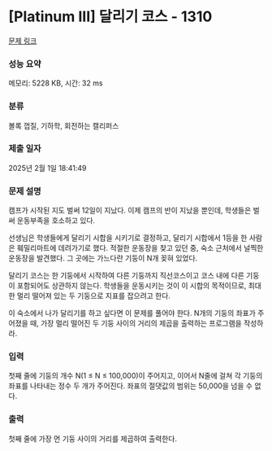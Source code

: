 # [Platinum III] 달리기 코스 - 1310 

[문제 링크](https://www.acmicpc.net/problem/1310) 

### 성능 요약

메모리: 5228 KB, 시간: 32 ms

### 분류

볼록 껍질, 기하학, 회전하는 캘리퍼스

### 제출 일자

2025년 2월 1일 18:41:49

### 문제 설명

<p>캠프가 시작된 지도 벌써 12일이 지났다. 이제 캠프의 반이 지났을 뿐인데, 학생들은 벌써 운동부족을 호소하고 있다.</p>

<p>선생님은 학생들에게 달리기 시합을 시키기로 결정하고, 달리기 시합에서 1등을 한 사람은 훼밀리마트에 데려가기로 했다. 적절한 운동장을 찾고 있던 중, 숙소 근처에서 널찍한 운동장을 발견했다. 그 곳에는 가느다란 기둥이 N개 꽂혀 있었다.</p>

<p>달리기 코스는 한 기둥에서 시작하여 다른 기둥까지 직선코스이고 코스 내에 다른 기둥이 포함되어도 상관하지 않는다. 학생들을 운동시키는 것이 이 시합의 목적이므로, 최대한 멀리 떨어져 있는 두 기둥으로 지표를 잡으려고 한다.</p>

<p>이 숙소에서 나가 달리기를 하고 싶다면 이 문제를 풀어야 한다. N개의 기둥의 좌표가 주어졌을 때, 가장 멀리 떨어진 두 기둥 사이의 거리의 제곱을 출력하는 프로그램을 작성하라.</p>

### 입력 

 <p>첫째 줄에 기둥의 개수 N(1 ≤ N ≤ 100,000)이 주어지고, 이어서 N줄에 걸쳐 각 기둥의 좌표를 나타내는 정수 두 개가 주어진다. 좌표의 절댓값의 범위는 50,000을 넘을 수 없다.</p>

### 출력 

 <p>첫째 줄에 가장 먼 기둥 사이의 거리를 제곱하여 출력한다.</p>

